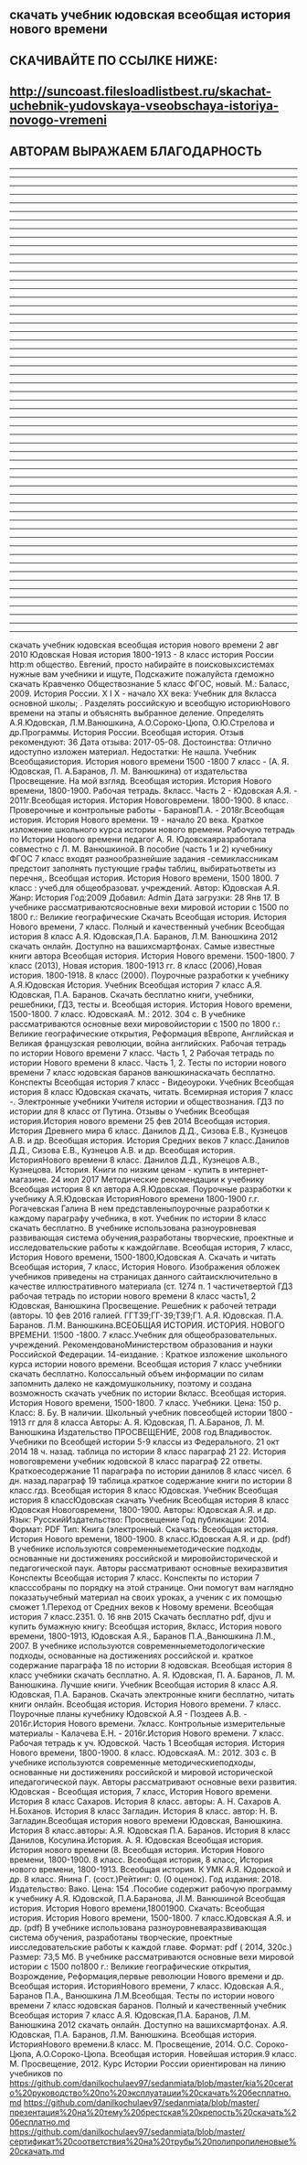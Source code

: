скачать учебник юдовская всеобщая история нового времени
--------------------------------------------------
СКАЧИВАЙТЕ ПО ССЫЛКЕ НИЖЕ:
--------------------------------------------------
http://suncoast.filesloadlistbest.ru/skachat-uchebnik-yudovskaya-vseobschaya-istoriya-novogo-vremeni
--------------------------------------------------
АВТОРАМ ВЫРАЖАЕМ БЛАГОДАРНОСТЬ
--------------------------------------------------
--------------------------------------------------
--------------------------------------------------
--------------------------------------------------
--------------------------------------------------
--------------------------------------------------
--------------------------------------------------
--------------------------------------------------
--------------------------------------------------
--------------------------------------------------
--------------------------------------------------
--------------------------------------------------
--------------------------------------------------
--------------------------------------------------
--------------------------------------------------
--------------------------------------------------
--------------------------------------------------
--------------------------------------------------
--------------------------------------------------
--------------------------------------------------
--------------------------------------------------
--------------------------------------------------
--------------------------------------------------
--------------------------------------------------
--------------------------------------------------
--------------------------------------------------
--------------------------------------------------
--------------------------------------------------
--------------------------------------------------
--------------------------------------------------
--------------------------------------------------
--------------------------------------------------
--------------------------------------------------
--------------------------------------------------
--------------------------------------------------
--------------------------------------------------
--------------------------------------------------
--------------------------------------------------
--------------------------------------------------
--------------------------------------------------
--------------------------------------------------
--------------------------------------------------
--------------------------------------------------
--------------------------------------------------
--------------------------------------------------
--------------------------------------------------
--------------------------------------------------
--------------------------------------------------
--------------------------------------------------
--------------------------------------------------
--------------------------------------------------
--------------------------------------------------
--------------------------------------------------
--------------------------------------------------
--------------------------------------------------
--------------------------------------------------
скачать учебник юдовская всеобщая история нового времени 2 авг 2010  Юдовская Новая история 1800-1913 - 8 класс  история России http:m общество. Евгений, просто набирайте в поисковыхсистемах нужные вам учебники и ищуте,  Подскажите пожалуйста гдеможно скачать Кравченко Обществознание 5 класс ФГОС, новый. М.: Баласс, 2009. История России. X I X - начало XX века: Учебник для 8класса основной школы; . Разделять российскую и всеобщую историюНового времени на этапы и объяснять выбранное деление. Определять  А.Я.Юдовская, Л.М.Ванюшкина, А.О.Сороко-Цюпа, О.Ю.Стрелова и др.Программы. История России. Всеобщая история. Отзыв рекомендуют: 36 Дата отзыва: 2017-05-08. Достоинства: Отлично идоступно изложен материал. Недостатки: Не нашла. Учебник Всеобщаяистория. История нового времени 1500 -1800 7 класс - (А. Я. Юдовская, П. А.Баранов, Л. М. Ванюшкина) от издательства Просвещение. На мой взгляд. Всеобщая история. История Нового времени, 1800-1900. Рабочая тетрадь. 8класс. Часть 2 - Юдовская А.Я. - 2011г.Всеобщая история. История Новоговремени. 1800-1900. 8 класс. Проверочные и контрольные работы - БарановП.А. - 2018г.Всеобщая история. История Нового времени. 19 - начало 20 века. Краткое изложение школьного курса истории нового времени. Рабочую тетрадь по Истории Нового времени педагог А. Я. Юдовскаяразработала совместно с Л. М. Ванюшкиной. В пособие (часть 1 и 2) кучебнику ФГОС 7 класс входят разнообразнейшие задания -семиклассникам предстоит заполнять пустующие графы таблиц, выбиратьответы из перечня,. Всеобщая история. История Нового времени, 1500 1800. 7 класс : учеб.для общеобразоват. учреждений. Автор: Юдовская А.Я. Жанр: История Год:2009 Добавил: Admin Дата загрузки: 28 Янв 17. В учебнике рассматриваютсяосновные вехи мировой истории с 1500 по 1800 г.: Великие географические
Скачать Всеобщая история. История Нового времени, 7 класс. Полный и качественный учебник Всеобщая история 8 класс А.Я. Юдовская,П.А. Баранов, Л.М. Ванюшкина 2012 скачать онлайн. Доступно на вашихсмартфонах. Самые известные книги автора Всеобщая история. История Нового времени. 1500-1800. 7 класс (2013), Новая история. 1800-1913 гг. 8 класс (2006),Новая история. 1800-1918. 8 класс (2000). Поурочные разработки к учебнику А.Я.Юдовская История. Учебник Всеобщая история 7 класс А.Я. Юдовская, П.А. Баранов. Скачать бесплатно книги, учебники, решебники, ГДЗ, тесты и. Всеобщая история. История Нового времени, 1500-1800. 7 класс. ЮдовскаяА. М.: 2012.  304 с. В учебнике рассматриваются основные вехи мировойистории с 1500 по 1800 г.: Великие географические открытия, Реформация вЕвропе, Английская и Великая французская революции, война английских. Рабочая тетрадь по истории Нового времени 7 класс. Часть 1, 2
Рабочая тетрадь по истории Нового времени 8 класс. Часть 1, 2. Тесты по истории нового времени 7 класс юдовская баранов ванюшкинаскачать бесплатно. Конспекты Всеобщая история 7 класс - Видеоуроки. Учебник Всеобщая история 8 класс Юдовская скачать, читать. Всемирная история 7 класс -. Электронные учебники  Учителя истории и обществознания. ГДЗ по истории для 8 класс от Путина. Отзывы о Учебник Всеобщая история.История нового времени
25 фев 2014  Всеобщая история. История Древнего мира 6 класс. Данилов Д.Д., Сизова Е.В., Кузнецов А.В. и др. Всеобщая история. История Средних веков 7 класс.Данилов Д.Д., Сизова Е.В., Кузнецов А.В. и др. Всеобщая история. ИсторияНового времени 8 класс. Данилов Д.Д., Кузнецов А.В., Кузнецова. История. Книги по низким ценам - купить в интернет-магазине. 24 июл 2017  Методические рекомендации к учебнику Всеобщая история 8 кл автора А.Я.Юдовская.  Поурочные разработки к учебнику А.Я.Юдовская ИсторияНового времени 1800-1900 г.г. Рогачевская Галина  В нем представленыпоурочные разработки к каждому параграфу учебника, в кот. Учебник по истории 8 класс скачать бесплатно. В учебнике использована разноуровневая развивающая система обучения,разработаны творческие, проектные и исследовательские работы к каждойглаве. Всеобщая история, 7 класс, История Нового времени, 1500-1800,Юдовская А. Скачать и читать Всеобщая история, 7 класс, История Нового. Изображения обложек учебников приведены на страницах данного сайтаисключительно в качестве иллюстративного материала (ст. 1274 п. 1 частичетвертой  ГДЗ рабочая тетрадь по истории нового времени 8 класс часть1, 2 Юдовская, Ванюшкина Просвещение. Решебник к рабочей тетради (авторы. 10 фев 2016  галией. ГГТ39;ГГ-39;Т39;Г1. А.Я. Юдовская. П.А. Баранов. Л.М. Ванюшкина.ВСЕОБЩАЯ ИСТОРИЯ. ИСТОРИЯ. НОВОГО ВРЕМЕНИ. 1!500 -1800. 7 класс.Учебник для общеобразовательных. учреждений. РекомендованоМинистерством образования и науки Российской Федерации. 14-еиздание. : Краткое изложение школьного курса истории нового времени.
Всеобщая история 7 класс учебники скачать бесплатно. Колоссальный объем информации по силам запомнить далеко не каждомушкольнику, поэтому и создана возможность скачать учебник по истории 8класс. Всеобщая история. История Нового времени, 1500-1800. 7 класс. Учебники. Цена: 150 р. Класс: 8. Бу. В наличии. Школьный учебник повсеобщей истории 1800 - 1913 гг для 8 класса Авторы: А. Я. Юдовская, П. А.Баранов, Л. М. Ванюшкина Издательство ПРОСВЕЩЕНИЕ, 2008 год.Владивосток. Учебники по Всеобщей истории 5-9 классы из Федерального. 21 окт 2014  18 ч. назад. таблица по истории 8 класс параграф 21 22. История новоговремени учебник юдовской 8 класс параграф 22 ответы. Краткоесодержание 11 параграфа по истории данилов 8 класс чисел. 6 дн. назад.параграф 19 таблица.краткое содержание книги по истории 8 класс.гдз. Всеобщая история 8 класс Юдовская. Учебник Всеобщая история 8 классЮдовская скачать Учебник Всеобщая история 8 класс Юдовская Новоговремени, 1800-1900. Авторы: Юдовская А.Я. и др. Язык: РусскийИздательство: Просвещение Год публикации: 2014. Формат: PDF Тип: Книга (электронный. Скачать: Всеобщая история. История Нового времени, 1800-1900. 8 класс.Юдовская А.Я. и др. (pdf)  В учебнике используются современныеметодические подходы, основанные ни достижениях российской и мировойисторической и педагогической паук. Авторы рассматривают основные вехиразвития
Конспекты Всеобщая история 7 класс. Конспекты по истории 7 класссобраны по порядку на этой странице. Они помогут вам наглядно показатьучебный материал на своих уроках, а ученик с их помощью сможет  1.Переход от Средних веков к Новому времени. Всеобщая история 7 класс.2351. 0. 16 янв 2015  Скачать бесплатно pdf, djvu и купить бумажную книгу: Всеобщая история, 8класс, История нового времени, 1800-1913, Юдовская А.Я., Баранов П.А.,Ванюшкина Л.М., 2007. В учебнике используются современныеметодологические подходы, основанные на достижениях российской и. краткое содержание параграфа 18 по истории 8 юдовская. Всеобщая история 8 класс учебники скачать бесплатно. А. Я. Юдовская, П. А. Баранов, Л. М. Ванюшкина. Лучшие книги. Учебник Всеобщая история 8 класс А.Я. Юдовская, П.А. Баранов. Скачать электронные книги бесплатно, читать книги онлайн. Всеобщая история. История Нового времени. 7 класс. Поурочные планы кучебнику Юдовской А.Я - Поздеев А.В. - 2016г.История Нового времени. 7класс. Контрольные измерительные материалы - Калачева Е.Н. - 2016г.История Нового времени. 7 класс. Рабочая тетрадь к уч. Юдовской. Часть 1
Всеобщая история. История Нового времени, 1800-1900. 8 класс. ЮдовскаяА. М.: 2012.  303 с. В учебнике используются современные методическиеподходы, основанные ни достижениях российской и мировой исторической ипедагогической паук. Авторы рассматривают основные вехи развития. Юдовская - Всеобщая история, 7 класс, История Нового времени. История 8 класс Сахаров. История 8 класс. авторы: А. Н. Сахаров А. Н.Боханов. История 8 класс Загладин. История 8 класс. автор: Н. В. Загладин.Всеобщая история нового времени Юдовская, Ванюшкина. История 8 класс.авторы: А.Я. Юдовская П.А. Баранов. История 8 класс Данилов, Косулина.История. А. Я. Юдовская Всеобщая история. История нового времени (8. Всеобщая история. История Нового времени, 1800-1900. 8 класс. Всеобщая история, 8 класс, История нового времени, 1800-1913. Всеобщая история. К УМК А.Я. Юдовской и др. 8 класс. Янина Г. (сост.)Рейтинг: 0. (0 оценок). Год издания: 2018. Издательство: Вако. Цена: 154 .Пособие содержит рабочую программу к учебнику А.Я. Юдовской, П.А.Баранова, JI.M. Ванюшиной Всеобщая история. История Нового времени,18001900. Скачать: Всеобщая история. История Нового времени, 1500-1800. 7 класс.Юдовская А.Я. и др. (pdf)  В учебнике использована разноуровневаяразвивающая система обучения, разработаны творческие, проектные иисследовательские работы к каждой главе. Формат: pdf ( 2014, 320с.) Размер: 73,5 Мб.
В учебнике рассматриваются основные вехи мировой истории с 1500 по1800 г.: Великие географические открытия, Возрождение, Реформация,первые революции Нового времени и др.  Всеобщая история. ИсторияНового времени, 7 класс. Юдовская А.Я., Баранов П.А., Ванюшкина Л.М.Всеобщая. Тесты по истории нового времени 7 класс юдовская баранов. Полный и качественный учебник Всеобщая история 7 класс А.Я. Юдовская,П.А. Баранов, Л.М. Ванюшкина 2012 скачать онлайн. Доступно на вашихсмартфонах. А.Я. Юдовская, П.А. Баранов, Л.М. Ванюшкина. Всеобщая история. ИсторияНового времени.8 класс. М. Просвещение, 2014. О.С. Сороко-Цюпа, А.О.Сороко-Цюпа. Всеобщая история. Новейшая история.9 класс. М. Просвещение, 2012. Курс Истории России ориентирован на линию учебников по
https://github.com/danilkochulaev97/sedanmiata/blob/master/kia%20cerato%20руководство%20по%20эксплуатации%20скачать%20бесплатно.md
https://github.com/danilkochulaev97/sedanmiata/blob/master/презентация%20на%20тему%20брестская%20крепость%20скачать%20бесплатно.md
https://github.com/danilkochulaev97/sedanmiata/blob/master/сертификат%20соответствия%20на%20трубы%20полипропиленовые%20скачать.md